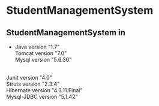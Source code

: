 # StudentManagementSystem
## StudentManagementSystem in
   * Java version "1.7" <br>
   Tomcat version "7.0" <br>
   Mysql version "5.6.36" <br>
   <br>
   Junit version "4.0" <br>
   Struts version "2.3.4" <br>
   Hibernate version "4.3.11.Final" <br>
   Mysql-JDBC version "5.1.42" <br>
   
   
